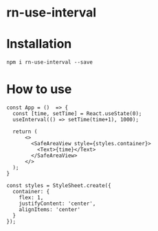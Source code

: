 # rn-use-interval

# Installation

`npm i rn-use-interval --save`

# How to use
``````
const App = ()  => {
  const [time, setTime] = React.useState(0);
  useInterval(() => setTime(time+1), 1000);

  return (
      <>
        <SafeAreaView style={styles.container}>
          <Text>{time}</Text>
        </SafeAreaView>
      </>
  );
}

const styles = StyleSheet.create({
  container: {
    flex: 1,
    justifyContent: 'center',
    alignItems: 'center'
  }
});
``````


